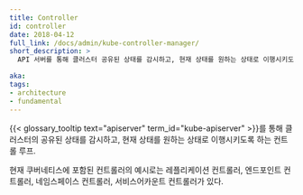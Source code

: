 ```yaml
---
title: Controller
id: controller
date: 2018-04-12
full_link: /docs/admin/kube-controller-manager/
short_description: >
  API 서버를 통해 클러스터 공유된 상태를 감시하고, 현재 상태를 원하는 상태로 이행시키도록 하는 컨트롤 루프.

aka: 
tags:
- architecture
- fundamental
---
```

 {{< glossary_tooltip text="apiserver" term_id="kube-apiserver" >}}를 통해 클러스터의 공유된 상태를 감시하고, 현재 상태를 원하는 상태로 이행시키도록 하는 컨트롤 루프.

<!--more--> 

현재 쿠버네티스에 포함된 컨트롤러의 예시로는 레플리케이션 컨트롤러, 엔드포인트 컨트롤러, 네임스페이스 컨트롤러, 서비스어카운트 컨트롤러가 있다.

